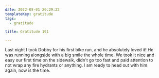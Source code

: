 ```yaml
---
date: 2022-08-01 20:29:23
templateKey: gratitude
tags:
  - gratitude

title: Gratitude 191

---
```


Last night I took Dobby for his first bike run, and he absolutely loved it!  He
was running alongside with a big smile the whole time.  We took it nice and
easy our first time on the sidewalk, didn't go too fast and paid attention to
not wrap any fire hydrants or anything.  I am ready to head out with him again,
now is the time.
